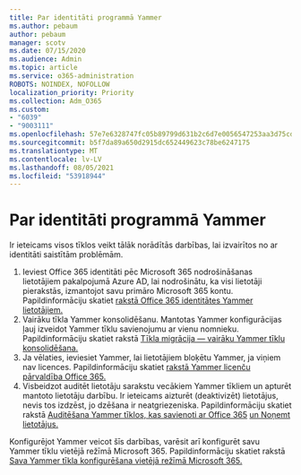```yaml
---
title: Par identitāti programmā Yammer
ms.author: pebaum
author: pebaum
manager: scotv
ms.date: 07/15/2020
ms.audience: Admin
ms.topic: article
ms.service: o365-administration
ROBOTS: NOINDEX, NOFOLLOW
localization_priority: Priority
ms.collection: Adm_O365
ms.custom:
- "6039"
- "9003111"
ms.openlocfilehash: 57e7e6328747fc05b89799d631b2c6d7e0056547253aa3d75cdecb38cea3ad7e
ms.sourcegitcommit: b5f7da89a650d2915dc652449623c78be6247175
ms.translationtype: MT
ms.contentlocale: lv-LV
ms.lasthandoff: 08/05/2021
ms.locfileid: "53918944"
---
```

# <a name="about-identity-in-yammer"></a>Par identitāti programmā Yammer

Ir ieteicams visos tīklos veikt tālāk norādītās darbības, lai izvairītos no ar identitāti saistītām problēmām.

1. Ieviest Office 365 identitāti pēc Microsoft 365 nodrošināšanas lietotājiem pakalpojumā Azure AD, lai nodrošinātu, ka visi lietotāji pierakstās, izmantojot savu primāro Microsoft 365 kontu. Papildinformāciju skatiet [rakstā Office 365 identitātes Yammer lietotājiem.](https://docs.microsoft.com/yammer/configure-your-yammer-network/enforce-office-365-identity)
2. Vairāku tīkla Yammer konsolidēšanu. Mantotas Yammer konfigurācijas ļauj izveidot Yammer tīklu savienojumu ar vienu nomnieku. Papildinformāciju skatiet rakstā [Tīkla migrācija — vairāku Yammer tīklu konsolidēšana.](https://docs.microsoft.com/yammer/configure-your-yammer-network/consolidate-multiple-yammer-networks)
3. Ja vēlaties, ieviesiet Yammer, lai lietotājiem bloķētu Yammer, ja viņiem nav licences. Papildinformāciju skatiet [rakstā Yammer licenču pārvaldība Office 365.](https://docs.microsoft.com/yammer/manage-yammer-users/manage-yammer-licenses-in-office-365)
4. Visbeidzot auditēt lietotāju sarakstu vecākiem Yammer tīkliem un apturēt mantoto lietotāju darbību. Ir ieteicams aizturēt (deaktivizēt) lietotājus, nevis tos izdzēst, jo dzēšana ir neatgriezeniska. Papildinformāciju skatiet rakstā [Auditēšana Yammer tīklos, kas savienoti ar Office 365](https://docs.microsoft.com/yammer/manage-yammer-users/audit-users-connected-to-office-365) [un Noņemt lietotājus.](https://docs.microsoft.com/yammer/manage-yammer-users/add-block-or-remove-users#remove-users)

Konfigurējot Yammer veicot šīs darbības, varēsit arī konfigurēt savu Yammer tīklu vietējā režīmā Microsoft 365. Papildinformāciju skatiet rakstā [Sava Yammer tīkla konfigurēšana vietējā režīmā Microsoft 365.](https://docs.microsoft.com/yammer/configure-your-yammer-network/native-mode)